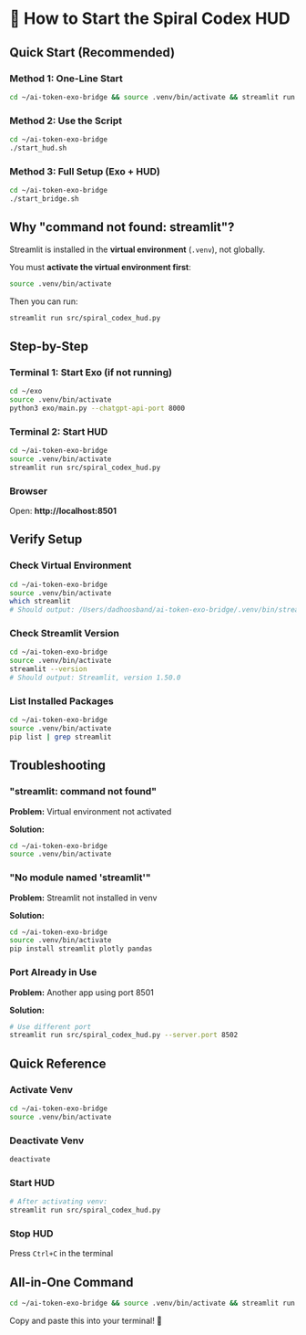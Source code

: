 # 🚀 How to Start the Spiral Codex HUD

## Quick Start (Recommended)

### Method 1: One-Line Start
```bash
cd ~/ai-token-exo-bridge && source .venv/bin/activate && streamlit run src/spiral_codex_hud.py
```

### Method 2: Use the Script
```bash
cd ~/ai-token-exo-bridge
./start_hud.sh
```

### Method 3: Full Setup (Exo + HUD)
```bash
cd ~/ai-token-exo-bridge
./start_bridge.sh
```

## Why "command not found: streamlit"?

Streamlit is installed in the **virtual environment** (`.venv`), not globally.

You must **activate the virtual environment first**:
```bash
source .venv/bin/activate
```

Then you can run:
```bash
streamlit run src/spiral_codex_hud.py
```

## Step-by-Step

### Terminal 1: Start Exo (if not running)
```bash
cd ~/exo
source .venv/bin/activate
python3 exo/main.py --chatgpt-api-port 8000
```

### Terminal 2: Start HUD
```bash
cd ~/ai-token-exo-bridge
source .venv/bin/activate
streamlit run src/spiral_codex_hud.py
```

### Browser
Open: **http://localhost:8501**

## Verify Setup

### Check Virtual Environment
```bash
cd ~/ai-token-exo-bridge
source .venv/bin/activate
which streamlit
# Should output: /Users/dadhoosband/ai-token-exo-bridge/.venv/bin/streamlit
```

### Check Streamlit Version
```bash
cd ~/ai-token-exo-bridge
source .venv/bin/activate
streamlit --version
# Should output: Streamlit, version 1.50.0
```

### List Installed Packages
```bash
cd ~/ai-token-exo-bridge
source .venv/bin/activate
pip list | grep streamlit
```

## Troubleshooting

### "streamlit: command not found"
**Problem:** Virtual environment not activated

**Solution:**
```bash
cd ~/ai-token-exo-bridge
source .venv/bin/activate
```

### "No module named 'streamlit'"
**Problem:** Streamlit not installed in venv

**Solution:**
```bash
cd ~/ai-token-exo-bridge
source .venv/bin/activate
pip install streamlit plotly pandas
```

### Port Already in Use
**Problem:** Another app using port 8501

**Solution:**
```bash
# Use different port
streamlit run src/spiral_codex_hud.py --server.port 8502
```

## Quick Reference

### Activate Venv
```bash
cd ~/ai-token-exo-bridge
source .venv/bin/activate
```

### Deactivate Venv
```bash
deactivate
```

### Start HUD
```bash
# After activating venv:
streamlit run src/spiral_codex_hud.py
```

### Stop HUD
Press `Ctrl+C` in the terminal

## All-in-One Command

```bash
cd ~/ai-token-exo-bridge && source .venv/bin/activate && streamlit run src/spiral_codex_hud.py
```

Copy and paste this into your terminal! 🚀
